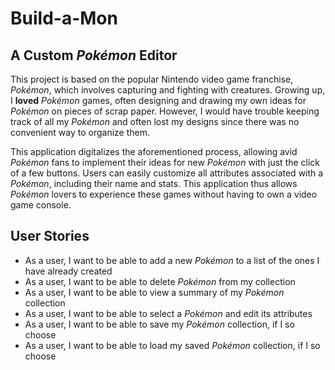 # Build-a-Mon

## A Custom *Pokémon* Editor

This project is based on the popular Nintendo video game franchise, *Pokémon*, which involves capturing and fighting
with creatures. Growing up, I **loved** *Pokémon* games, often designing and drawing my own ideas for *Pokémon* on 
pieces of scrap paper. However, I would have trouble keeping track of all my *Pokémon* and often lost my 
designs since there was no convenient way to organize them. 

This application digitalizes the aforementioned process, allowing avid *Pokémon* fans to implement their ideas for new
*Pokémon* with just the click of a few buttons. Users can easily customize all attributes associated with a *Pokémon*,
including their name and stats. This application thus allows *Pokémon* lovers to experience these games without
having to own a video game console.

## User Stories

- As a user, I want to be able to add a new *Pokémon* to a list of the ones I have already created
- As a user, I want to be able to delete *Pokémon* from my collection
- As a user, I want to be able to view a summary of my *Pokémon* collection
- As a user, I want to be able to select a *Pokémon* and edit its attributes
- As a user, I want to be able to save my *Pokémon* collection, if I so choose
- As a user, I want to be able to load my saved *Pokémon* collection, if I so choose
 
